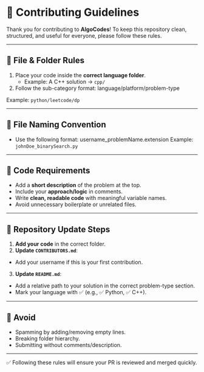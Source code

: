 # 🤝 Contributing Guidelines

Thank you for contributing to **AlgoCodes**! To keep this repository clean, structured, and useful for everyone, please follow these rules.

---

## 📂 File & Folder Rules
1. Place your code inside the **correct language folder**.
   - Example: A C++ solution → `cpp/`
2. Follow the sub-category format:
language/platform/problem-type

Example: `python/leetcode/dp`

---

## 📝 File Naming Convention
- Use the following format:
username_problemName.extension
Example: `johnDoe_binarySearch.py`

---

## 📌 Code Requirements
- Add a **short description** of the problem at the top.  
- Include your **approach/logic** in comments.  
- Write **clean, readable code** with meaningful variable names.  
- Avoid unnecessary boilerplate or unrelated files.  

---

## 🔄 Repository Update Steps
1. **Add your code** in the correct folder.  
2. **Update `CONTRIBUTORS.md`**:
 - Add your username if this is your first contribution.  
3. **Update `README.md`**:
 - Add a relative path to your solution in the correct problem-type section.  
 - Mark your language with ✅ (e.g., ✅ Python, ✅ C++).  

---

## 🚫 Avoid
- Spamming by adding/removing empty lines.  
- Breaking folder hierarchy.  
- Submitting without comments/description.  

---

✅ Following these rules will ensure your PR is reviewed and merged quickly.
